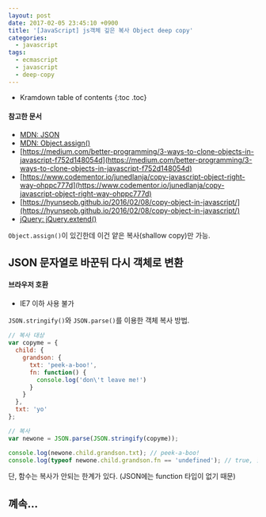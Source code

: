 ```yaml
---
layout: post
date: 2017-02-05 23:45:10 +0900
title: '[JavaScript] js객체 깊은 복사 Object deep copy'
categories:
  - javascript
tags:
  - ecmascript
  - javascript
  - deep-copy
---
```


* Kramdown table of contents
{:toc .toc}

#### 참고한 문서

- [MDN: JSON](https://developer.mozilla.org/ko/docs/Web/JavaScript/Reference/Global_Objects/JSON)
- [MDN: Object.assign()](https://developer.mozilla.org/ko/docs/Web/JavaScript/Reference/Global_Objects/Object/assign)
- [https://medium.com/better-programming/3-ways-to-clone-objects-in-javascript-f752d148054d](https://medium.com/better-programming/3-ways-to-clone-objects-in-javascript-f752d148054d)
- [https://www.codementor.io/junedlanja/copy-javascript-object-right-way-ohppc777d](https://www.codementor.io/junedlanja/copy-javascript-object-right-way-ohppc777d)
- [https://hyunseob.github.io/2016/02/08/copy-object-in-javascript/](https://hyunseob.github.io/2016/02/08/copy-object-in-javascript/)
- [jQuery: jQuery.extend()](https://api.jquery.com/jquery.extend/)

`Object.assign()`이 있긴한데 이건 얕은 복사(shallow copy)만 가능.

## JSON 문자열로 바꾼뒤 다시 객체로 변환

#### 브라우저 호환

- IE7 이하 사용 불가

`JSON.stringify()`와 `JSON.parse()`를 이용한 객체 복사 방법.

```js
// 복사 대상
var copyme = {
  child: {
    grandson: {
      txt: 'peek-a-boo!',
      fn: function() {
        console.log('don\'t leave me!')
      }
    }
  },
  txt: 'yo'
};

// 복사
var newone = JSON.parse(JSON.stringify(copyme));

console.log(newone.child.grandson.txt); // peek-a-boo!
console.log(typeof newone.child.grandson.fn == 'undefined'); // true, 함수는 복사 불가
```

단, 함수는 복사가 안되는 한계가 있다. (JSON에는 function 타입이 없기 때문)

## 꼐속...
